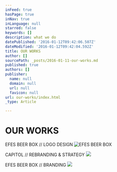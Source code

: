 ```yaml
---
inFeed: true
hasPage: true
inNav: true
inLanguage: null
starred: false
keywords: []
description: what we do
datePublished: '2016-01-12T09:42:06.507Z'
dateModified: '2016-01-12T09:42:04.592Z'
title: OUR WORKS
author: []
sourcePath: _posts/2016-01-11-our-works.md
published: true
authors: []
publisher:
  name: null
  domain: null
  url: null
  favicon: null
url: our-works/index.html
_type: Article

---
```

# OUR WORKS

EFES BEER BOX // LOGO DESIGN
![EFES BEER BOX](https://s3-us-west-2.amazonaws.com/the-grid-img/p/ca5c7e92d14b4e2724e750cea6926cda75b3e09b.jpg)

CAPITOL // REBRANDING & STRATEGY
![](https://s3-us-west-2.amazonaws.com/the-grid-img/p/3b170e5c49671dc9b1fdf21ec0afc246ebee8d7c.jpg)

EFES BEER BOX // BRANDING
![](https://the-grid-user-content.s3-us-west-2.amazonaws.com/3d625e23-2c89-485f-aa74-7d5214cff085.jpg)